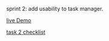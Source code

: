sprint 2: add usability to task manager.

[live Demo](https://lucasgriffindev.github.io/generation-sprint1/)

[task 2 checklist](https://raw.githubusercontent.com/LucasGriffinDev/generation-sprint1/main/assets/task2checklist.png)


